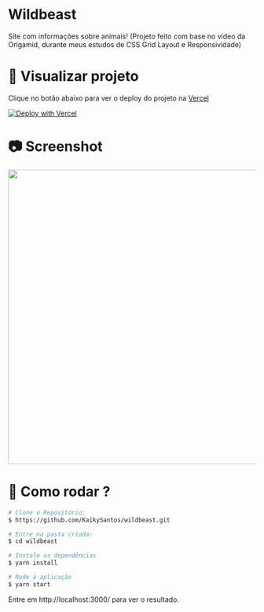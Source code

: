 # Wildbeast
Site com informações sobre animais! (Projeto feito com base no vídeo da Origamid, durante meus estudos de CSS Grid Layout e Responsividade)

# :eyes: Visualizar projeto

Clique no botão abaixo para ver o deploy do projeto na [Vercel](https://vercel.com)

[![Deploy with Vercel](https://vercel.com/button)](https://wildbeast-mu.vercel.app)

# :camera: Screenshot
<img src="https://i.ibb.co/qMRcxvw/fawdawd.png" width="600px"></a>

# :construction_worker: Como rodar ?
```bash
# Clone o Repositório:
$ https://github.com/KaikySantos/wildbeast.git

# Entre na pasta criada:
$ cd wildbeast

# Instale as dependências
$ yarn install

# Rode a aplicação
$ yarn start
```
Entre em http://localhost:3000/ para ver o resultado.
